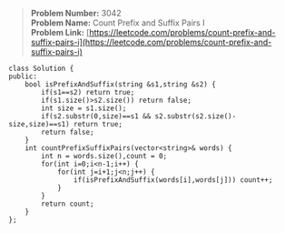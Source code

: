 > **Problem Number:** 3042 <br>
> **Problem Name:** Count Prefix and Suffix Pairs I <br>
> **Problem Link:** [https://leetcode.com/problems/count-prefix-and-suffix-pairs-i](https://leetcode.com/problems/count-prefix-and-suffix-pairs-i) <br>

    class Solution {
    public:
        bool isPrefixAndSuffix(string &s1,string &s2) {
            if(s1==s2) return true;
            if(s1.size()>s2.size()) return false;
            int size = s1.size();
            if(s2.substr(0,size)==s1 && s2.substr(s2.size()-size,size)==s1) return true;
            return false;
        }
        int countPrefixSuffixPairs(vector<string>& words) {
            int n = words.size(),count = 0;
            for(int i=0;i<n-1;i++) {
                for(int j=i+1;j<n;j++) {
                    if(isPrefixAndSuffix(words[i],words[j])) count++;
                }
            }
            return count;
        }
    };